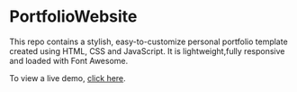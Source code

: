 # PortfolioWebsite

This repo contains a stylish, easy-to-customize personal portfolio template created using HTML, CSS and JavaScript.
It is lightweight,fully responsive and loaded with Font Awesome. 

To view a live demo, [click here](https://www.mohamedabdulaziz.com//).
